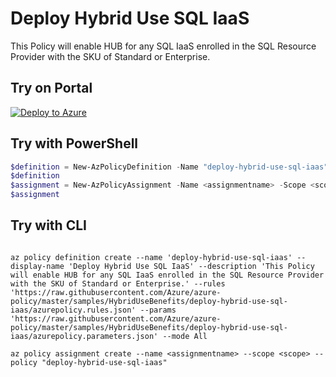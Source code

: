 # Deploy Hybrid Use SQL IaaS

This Policy will enable HUB for any SQL IaaS enrolled in the SQL Resource Provider with the SKU of Standard or Enterprise.

## Try on Portal

[![Deploy to Azure](http://azuredeploy.net/deploybutton.png)](https://portal.azure.com/#blade/Microsoft_Azure_Policy/CreatePolicyDefinitionBlade/uri/https%3A%2F%2Fraw.githubusercontent.com%2FAzure%2Fazure-policy%2Fmaster%2Fsamples%2FSQL%2Fdeploy-hybrid-use-sql-iaas%2Fazurepolicy.json)

## Try with PowerShell

````powershell
$definition = New-AzPolicyDefinition -Name "deploy-hybrid-use-sql-iaas" -DisplayName "Deploy Hybrid Use SQL IaaS" -description "This Policy will enable HUB for any SQL IaaS enrolled in the SQL Resource Provider with the SKU of Standard or Enterprise." -Policy 'https://raw.githubusercontent.com/Azure/azure-policy/master/samples/HybridUseBenefits/deploy-hybrid-use-sql-iaas/azurepolicy.rules.json' -Parameter 'https://raw.githubusercontent.com/Azure/azure-policy/master/samples/HybridUseBenefits/deploy-hybrid-use-sql-iaas/azurepolicy.parameters.json' -Mode All
$definition
$assignment = New-AzPolicyAssignment -Name <assignmentname> -Scope <scope> -PolicyDefinition $definition
$assignment 
````

## Try with CLI

````cli

az policy definition create --name 'deploy-hybrid-use-sql-iaas' --display-name 'Deploy Hybrid Use SQL IaaS' --description 'This Policy will enable HUB for any SQL IaaS enrolled in the SQL Resource Provider with the SKU of Standard or Enterprise.' --rules 'https://raw.githubusercontent.com/Azure/azure-policy/master/samples/HybridUseBenefits/deploy-hybrid-use-sql-iaas/azurepolicy.rules.json' --params 'https://raw.githubusercontent.com/Azure/azure-policy/master/samples/HybridUseBenefits/deploy-hybrid-use-sql-iaas/azurepolicy.parameters.json' --mode All

az policy assignment create --name <assignmentname> --scope <scope> --policy "deploy-hybrid-use-sql-iaas" 

````
